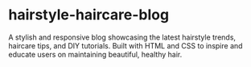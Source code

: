 # hairstyle-haircare-blog
A stylish and responsive blog showcasing the latest hairstyle trends, haircare tips, and DIY tutorials. Built with HTML and CSS to inspire and educate users on maintaining beautiful, healthy hair.
